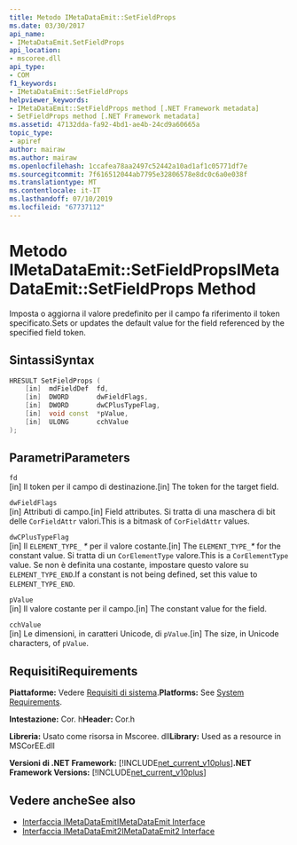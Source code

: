 ```yaml
---
title: Metodo IMetaDataEmit::SetFieldProps
ms.date: 03/30/2017
api_name:
- IMetaDataEmit.SetFieldProps
api_location:
- mscoree.dll
api_type:
- COM
f1_keywords:
- IMetaDataEmit::SetFieldProps
helpviewer_keywords:
- IMetaDataEmit::SetFieldProps method [.NET Framework metadata]
- SetFieldProps method [.NET Framework metadata]
ms.assetid: 47132dda-fa92-4bd1-ae4b-24cd9a60665a
topic_type:
- apiref
author: mairaw
ms.author: mairaw
ms.openlocfilehash: 1ccafea78aa2497c52442a10ad1af1c05771df7e
ms.sourcegitcommit: 7f616512044ab7795e32806578e8dc0c6a0e038f
ms.translationtype: MT
ms.contentlocale: it-IT
ms.lasthandoff: 07/10/2019
ms.locfileid: "67737112"
---
```

# <a name="imetadataemitsetfieldprops-method"></a><span data-ttu-id="3f9b6-102">Metodo IMetaDataEmit::SetFieldProps</span><span class="sxs-lookup"><span data-stu-id="3f9b6-102">IMetaDataEmit::SetFieldProps Method</span></span>
<span data-ttu-id="3f9b6-103">Imposta o aggiorna il valore predefinito per il campo fa riferimento il token specificato.</span><span class="sxs-lookup"><span data-stu-id="3f9b6-103">Sets or updates the default value for the field referenced by the specified field token.</span></span>  
  
## <a name="syntax"></a><span data-ttu-id="3f9b6-104">Sintassi</span><span class="sxs-lookup"><span data-stu-id="3f9b6-104">Syntax</span></span>  
  
```cpp  
HRESULT SetFieldProps (  
    [in]  mdFieldDef  fd,   
    [in]  DWORD       dwFieldFlags,   
    [in]  DWORD       dwCPlusTypeFlag,   
    [in]  void const  *pValue,   
    [in]  ULONG       cchValue   
);  
```  
  
## <a name="parameters"></a><span data-ttu-id="3f9b6-105">Parametri</span><span class="sxs-lookup"><span data-stu-id="3f9b6-105">Parameters</span></span>  
 `fd`  
 <span data-ttu-id="3f9b6-106">[in] Il token per il campo di destinazione.</span><span class="sxs-lookup"><span data-stu-id="3f9b6-106">[in] The token for the target field.</span></span>  
  
 `dwFieldFlags`  
 <span data-ttu-id="3f9b6-107">[in] Attributi di campo.</span><span class="sxs-lookup"><span data-stu-id="3f9b6-107">[in] Field attributes.</span></span> <span data-ttu-id="3f9b6-108">Si tratta di una maschera di bit delle `CorFieldAttr` valori.</span><span class="sxs-lookup"><span data-stu-id="3f9b6-108">This is a bitmask of `CorFieldAttr` values.</span></span>  
  
 `dwCPlusTypeFlag`  
 <span data-ttu-id="3f9b6-109">[in] Il `ELEMENT_TYPE_` *\** per il valore costante.</span><span class="sxs-lookup"><span data-stu-id="3f9b6-109">[in] The `ELEMENT_TYPE_`*\** for the constant value.</span></span> <span data-ttu-id="3f9b6-110">Si tratta di un `CorElementType` valore.</span><span class="sxs-lookup"><span data-stu-id="3f9b6-110">This is a `CorElementType` value.</span></span> <span data-ttu-id="3f9b6-111">Se non è definita una costante, impostare questo valore su `ELEMENT_TYPE_END`.</span><span class="sxs-lookup"><span data-stu-id="3f9b6-111">If a constant is not being defined, set this value to `ELEMENT_TYPE_END`.</span></span>  
  
 `pValue`  
 <span data-ttu-id="3f9b6-112">[in] Il valore costante per il campo.</span><span class="sxs-lookup"><span data-stu-id="3f9b6-112">[in] The constant value for the field.</span></span>  
  
 `cchValue`  
 <span data-ttu-id="3f9b6-113">[in] Le dimensioni, in caratteri Unicode, di `pValue`.</span><span class="sxs-lookup"><span data-stu-id="3f9b6-113">[in] The size, in Unicode characters, of `pValue`.</span></span>  
  
## <a name="requirements"></a><span data-ttu-id="3f9b6-114">Requisiti</span><span class="sxs-lookup"><span data-stu-id="3f9b6-114">Requirements</span></span>  
 <span data-ttu-id="3f9b6-115">**Piattaforme:** Vedere [Requisiti di sistema](../../../../docs/framework/get-started/system-requirements.md).</span><span class="sxs-lookup"><span data-stu-id="3f9b6-115">**Platforms:** See [System Requirements](../../../../docs/framework/get-started/system-requirements.md).</span></span>  
  
 <span data-ttu-id="3f9b6-116">**Intestazione:** Cor. h</span><span class="sxs-lookup"><span data-stu-id="3f9b6-116">**Header:** Cor.h</span></span>  
  
 <span data-ttu-id="3f9b6-117">**Libreria:** Usato come risorsa in Mscoree. dll</span><span class="sxs-lookup"><span data-stu-id="3f9b6-117">**Library:** Used as a resource in MSCorEE.dll</span></span>  
  
 <span data-ttu-id="3f9b6-118">**Versioni di .NET Framework:** [!INCLUDE[net_current_v10plus](../../../../includes/net-current-v10plus-md.md)]</span><span class="sxs-lookup"><span data-stu-id="3f9b6-118">**.NET Framework Versions:** [!INCLUDE[net_current_v10plus](../../../../includes/net-current-v10plus-md.md)]</span></span>  
  
## <a name="see-also"></a><span data-ttu-id="3f9b6-119">Vedere anche</span><span class="sxs-lookup"><span data-stu-id="3f9b6-119">See also</span></span>

- [<span data-ttu-id="3f9b6-120">Interfaccia IMetaDataEmit</span><span class="sxs-lookup"><span data-stu-id="3f9b6-120">IMetaDataEmit Interface</span></span>](../../../../docs/framework/unmanaged-api/metadata/imetadataemit-interface.md)
- [<span data-ttu-id="3f9b6-121">Interfaccia IMetaDataEmit2</span><span class="sxs-lookup"><span data-stu-id="3f9b6-121">IMetaDataEmit2 Interface</span></span>](../../../../docs/framework/unmanaged-api/metadata/imetadataemit2-interface.md)
